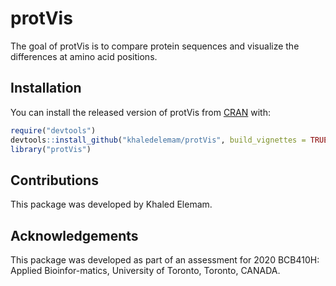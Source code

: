 
<!-- README.md is generated from README.Rmd. Please edit that file -->

# protVis

<!-- badges: start -->

<!-- badges: end -->

The goal of protVis is to compare protein sequences and visualize the
differences at amino acid positions.

## Installation

You can install the released version of protVis from
[CRAN](https://CRAN.R-project.org) with:

``` r
require("devtools")
devtools::install_github("khaledelemam/protVis", build_vignettes = TRUE)
library("protVis")
```

## Contributions

This package was developed by Khaled Elemam.

## Acknowledgements

This package was developed as part of an assessment for 2020 BCB410H:
Applied Bioinfor-matics, University of Toronto, Toronto, CANADA.

